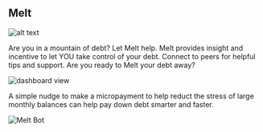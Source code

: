 ## Melt

![alt text](http://uxdrew.io/melt/brand.png)

Are you in a mountain of debt?  Let Melt help.  Melt provides insight and incentive to let YOU take control of your debt.  Connect to peers for helpful tips and support.  Are you ready to Melt your debt away?

![dashboard view](http://uxdrew.io/melt/dashboard-1.png)

A simple nudge to make a micropayment to help reduct the stress of large monthly balances can help pay down debt smarter and faster. 

![Melt Bot](http://uxdrew.io/melt/bot/melt-bot.gif)


